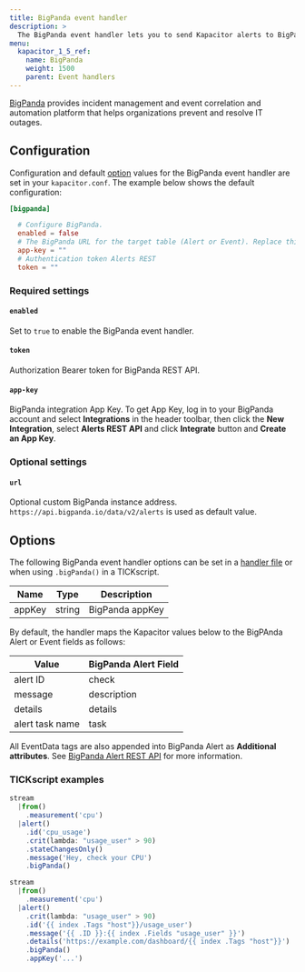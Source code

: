 ```yaml
---
title: BigPanda event handler
description: >
  The BigPanda event handler lets you to send Kapacitor alerts to BigPanda. This page includes configuration options and usage examples.
menu:
  kapacitor_1_5_ref:
    name: BigPanda
    weight: 1500
    parent: Event handlers
---
```


[BigPanda](https://bigpanda.io/) provides incident management and event correlation and automation platform that helps organizations prevent and resolve IT outages.

## Configuration

Configuration and default [option](#options) values for the BigPanda event
handler are set in your `kapacitor.conf`.
The example below shows the default configuration:

```toml
[bigpanda]

  # Configure BigPanda.
  enabled = false
  # The BigPanda URL for the target table (Alert or Event). Replace this instance with your hostname.
  app-key = ""
  # Authentication token Alerts REST 
  token = ""
```

### Required settings

#### `enabled`

Set to `true` to enable the BigPanda event handler.


#### `token`

Authorization Bearer token for BigPanda REST API.  

#### `app-key`

BigPanda integration App Key. To get App Key, log in to your BigPanda account and select **Integrations** in the header toolbar, 
then click the **New Integration**, select **Alerts REST API** and click **Integrate** button and **Create an App Key**.

### Optional settings
 
#### `url`

Optional custom BigPanda instance address. `https://api.bigpanda.io/data/v2/alerts` is used as default value.

## Options

The following BigPanda event handler options can be set in a
[handler file](/kapacitor/v1.5/event_handlers/#create-a-topic-handler-with-a-handler-file) or when using
`.bigPanda()` in a TICKscript. 

| Name       | Type                   | Description                                                                                              |
| ----       | ----                   | -----------                                                                                              |
| appKey     | string                 | BigPanda appKey


By default, the handler maps the Kapacitor values below to the BigPAnda Alert or Event fields as follows:

| Value      | BigPanda Alert Field       |
| ----       | ----        |
| alert ID   | check |
| message    | description |
| details    | details |
| alert task name  | task | 

All EventData tags are also appended into BigPanda Alert as **Additional attributes**. See 
[BigPanda Alert REST API](https://docs.bigpanda.io/reference#alerts) for more information. 

### TICKscript examples

```js
stream
  |from()
    .measurement('cpu')
  |alert()
    .id('cpu_usage')
    .crit(lambda: "usage_user" > 90)
    .stateChangesOnly()
    .message('Hey, check your CPU')
    .bigPanda()
```

```js
stream
  |from()
    .measurement('cpu')
  |alert()
    .crit(lambda: "usage_user" > 90)
    .id('{{ index .Tags "host"}}/usage_user')
    .message('{{ .ID }}:{{ index .Fields "usage_user" }}')
    .details('https://example.com/dashboard/{{ index .Tags "host"}}')
    .bigPanda()
    .appKey('...')
```

